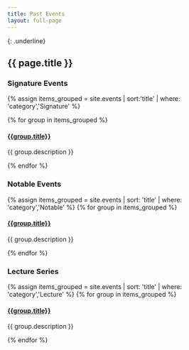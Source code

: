 ```yaml
---
title: Past Events
layout: full-page
---
```

{: .underline}
## {{ page.title }}


### Signature Events

{% assign items_grouped = site.events |  sort:'title'  |  where: 'category','Signature' %}
<div class="archive-container">
{% for group in items_grouped %}
	<div class="archive-year">
		<h4><a href="{{ group.url }}">{{group.title}}</a></h4>
		<p>{{ group.description }}</p>
	</div>
{% endfor %}
</div>


### Notable Events
<div class="archive-container">
{% assign items_grouped = site.events |  sort: 'title' | where: 'category','Notable' %}
{% for group in items_grouped %}
	<div class="archive-year">
		<h4><a href="{{ group.url }}">{{group.title}}</a></h4>
		<p>{{ group.description }}</p>
	</div>
{% endfor %}
</div>

### Lecture Series
<div class="archive-container">
{% assign items_grouped = site.events |  sort: 'title'  | where: 'category','Lecture' %}
{% for group in items_grouped %}
	<div class="archive-year">
		<h4><a href="{{ group.url }}">{{group.title}}</a></h4>
		<p>{{ group.description }}</p>
	</div>
{% endfor %}
</div>
